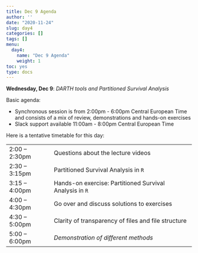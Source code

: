 ```yaml
---
title: Dec 9 Agenda
author: ''
date: "2020-11-24"
slug: day4
categories: []
tags: []
menu:
  day4:
    name: "Dec 9 Agenda"
    weight: 1
toc: yes
type: docs
---
```


**Wednesday, Dec 9**: *DARTH tools and Partitioned Survival Analysis*

Basic agenda:

- Synchronous session is from 2:00pm - 6:00pm Central European Time and consists of a mix of review, demonstrations and hands-on exercises
- Slack support available 11:00am - 8:00pm Central European Time

Here is a tentative timetable for this day:

|                            |            |
|--------------------------------------------|:------------------|
| 2:00 – 2:30pm | Questions about the lecture videos |
| 2:30 – 3:15pm | Partitioned Survival Analysis in `R` | 
| 3:15 – 4:00pm | Hands-on exercise: Partitioned Survival Analysis in `R` |
| 4:00 – 4:30pm | Go over and discuss solutions to exercises |
| 4:30 – 5:00pm | Clarity of transparency of files and file structure |
| 5:00 – 6:00pm | *Demonstration of different methods* |

<!-- ## Synchronous session recording -->

<!-- ```{r, echo=F} -->
<!-- blogdown::shortcode("vimeo", "476082616") -->
<!-- ``` -->

